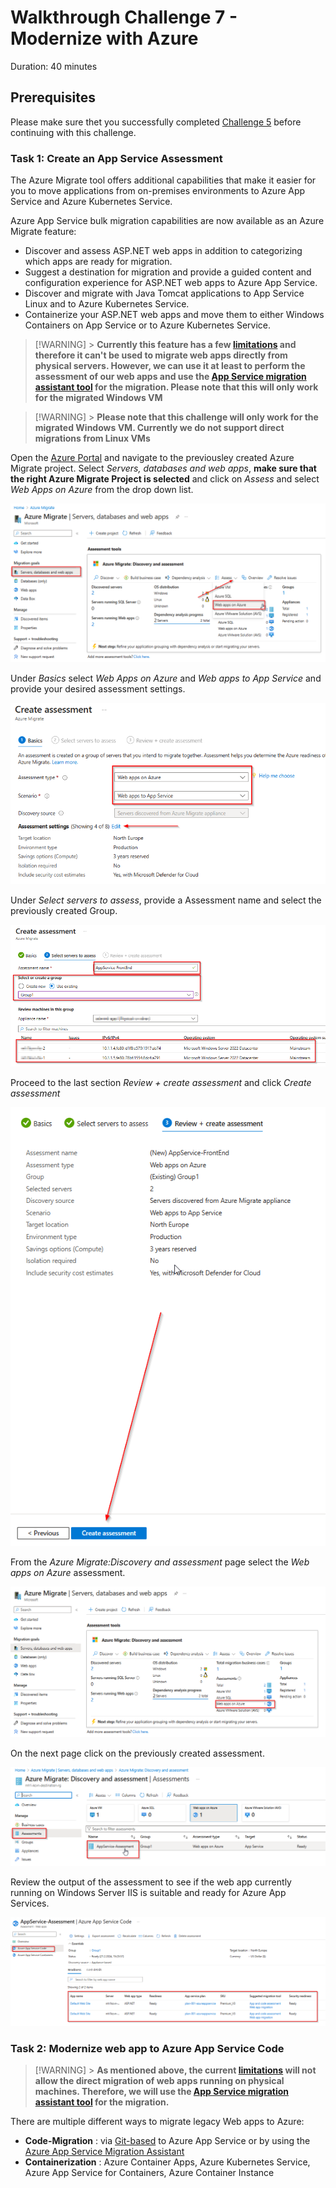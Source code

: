 # Walkthrough Challenge 7 - Modernize with Azure

Duration: 40 minutes

## Prerequisites

Please make sure thet you successfully completed [Challenge 5](../challenge-5/solution.md) before continuing with this challenge.

### **Task 1: Create an App Service Assessment**

The Azure Migrate tool offers additional capabilities that make it easier for you to move applications from on-premises environments to Azure App Service and Azure Kubernetes Service.

Azure App Service bulk migration capabilities are now available as an Azure Migrate feature:

- Discover and assess ASP.NET web apps in addition to categorizing which apps are ready for migration.
- Suggest a destination for migration and provide a guided content and configuration experience for ASP.NET web apps to Azure App Service.
- Discover and migrate with Java Tomcat applications to App Service Linux and to Azure Kubernetes Service.
- Containerize your ASP.NET web apps and move them to either Windows Containers on App Service or to Azure Kubernetes Service.

> [!WARNING] > **Currently this feature has a few [limitations](https://learn.microsoft.com/en-us/azure/migrate/concepts-migration-webapps#limitations) and therefore it can't be used to migrate web apps directly from physical servers. However, we can use it at least to perform the assessment of our web apps and use the [App Service migration assistant tool](https://learn.microsoft.com/en-us/azure/app-service/app-service-asp-net-migration) for the migration. Please note that this will only work for the migrated Windows VM**

> [!WARNING] > **Please note that this challenge will only work for the migrated Windows VM. Currently we do not support direct migrations from Linux VMs**

Open the [Azure Portal](https://portal.azure.com) and navigate to the previousley created Azure Migrate project. Select _Servers, databases and web apps_, **make sure that the right Azure Migrate Project is selected** and click on _Assess_ and select _Web Apps on Azure_ from the drop down list.

![image](./img/appservice1.png)

Under _Basics_ select _Web Apps on Azure_ and _Web apps to App Service_ and provide your desired assessment settings.

![image](./img/appservice2.png)

Under _Select servers to assess_, provide a Assessment name and select the previously created Group.

![image](./img/appservice3.png)

Proceed to the last section _Review + create assessment_ and click _Create assessment_

![image](./img/appservice4.png)

From the _Azure Migrate:Discovery and assessment_ page select the _Web apps on Azure_ assessment.

![image](./img/appservice5.png)

On the next page click on the previously created assessment.

![image](./img/appservice6.png)

Review the output of the assessment to see if the web app currently running on Windows Server IIS is suitable and ready for Azure App Services.

![image](./img/appservice7.png)

### **Task 2: Modernize web app to Azure App Service Code**

> [!WARNING] > **As mentioned above, the current [limitations](https://learn.microsoft.com/en-us/azure/migrate/concepts-migration-webapps#limitations) will not allow the direct migration of web apps running on physical machines. Therefore, we will use the [App Service migration assistant tool](https://learn.microsoft.com/en-us/azure/app-service/app-service-asp-net-migration) for the migration.**

There are multiple different ways to migrate legacy Web apps to Azure:

- **Code-Migration** : via [Git-based](gitDeploy.md) to Azure App Service or by using the [Azure App Service Migration Assistant](./migrationAssistantDeploy.md)
- **Containerization** : Azure Container Apps, Azure Kubernetes Service, Azure App Service for Containers, Azure Container Instance

